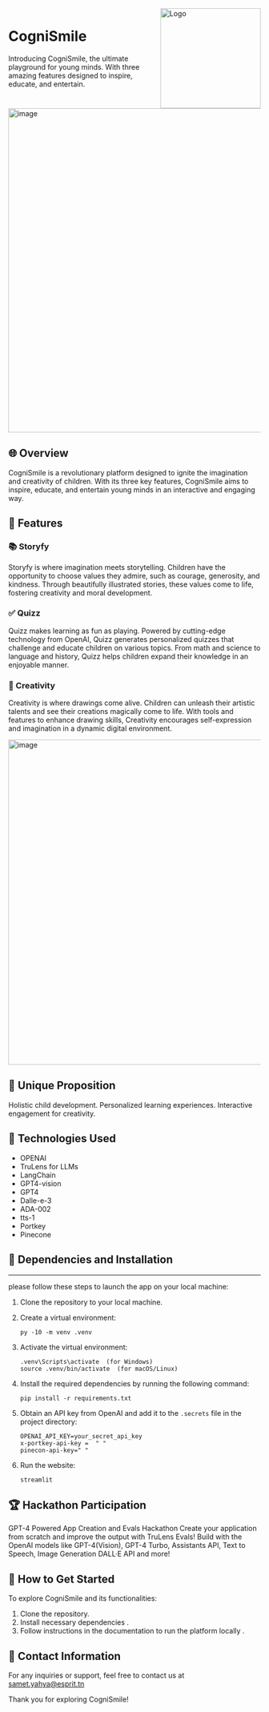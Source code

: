 
<img src="https://i.ibb.co/k3ZRBPq/pic.png" alt="Logo" width="200" align="right">

# CogniSmile
Introducing CogniSmile, the ultimate playground for young minds. With three amazing features designed to inspire, educate, and entertain.
<img width="648" alt="image" src="https://i.ibb.co/ZYCsm4B/cognismile.png">


## 🌐 Overview

CogniSmile is a revolutionary platform designed to ignite the imagination and creativity of children.
With its three key features, CogniSmile aims to inspire, educate, and entertain young minds in an interactive and engaging way.

## 🚀 Features
### 📚 Storyfy
Storyfy is where imagination meets storytelling. Children have the opportunity to choose values they admire, such as courage, generosity, and kindness.
Through beautifully illustrated stories, these values come to life, fostering creativity and moral development.
### ✅ Quizz
Quizz makes learning as fun as playing. Powered by cutting-edge technology from OpenAI, Quizz generates personalized quizzes that challenge and educate children on various topics.
From math and science to language and history, Quizz helps children expand their knowledge in an enjoyable manner.
### 🎨 Creativity
Creativity is where drawings come alive. Children can unleash their artistic talents and see their creations magically come to life.
With tools and features to enhance drawing skills, Creativity encourages self-expression and imagination in a dynamic digital environment.  

<img width="650" alt="image" src="https://i.ibb.co/QNBG4pJ/bat4.png">


## 🌟 Unique Proposition
Holistic child development.
Personalized learning experiences.
Interactive engagement for creativity.

## 🔧 Technologies Used

- OPENAI 
- TruLens for LLMs
- LangChain
- GPT4-vision
- GPT4
- Dalle-e-3
- ADA-002
- tts-1
- Portkey
- Pinecone
## 🔧 Dependencies and Installation
----------------------------
 please follow these steps to launch the app on your local machine:
1. Clone the repository to your local machine.
2. Create a virtual environment:

    ```
    py -10 -m venv .venv
    ```

3. Activate the virtual environment:

    ```
    .venv\Scripts\activate  (for Windows)
    source .venv/bin/activate  (for macOS/Linux)
    ```

4. Install the required dependencies by running the following command:

    ```
    pip install -r requirements.txt
    ```

5. Obtain an API key from OpenAI  and add it to the `.secrets` file in the project directory:

    ```plaintext
    OPENAI_API_KEY=your_secret_api_key
    x-portkey-api-key =  " "
    pinecon-api-key=" "
    ```

6. Run the website:

    ```
    streamlit 
    ```
## 🏆 Hackathon Participation
GPT-4 Powered App Creation and Evals Hackathon
Create your application from scratch and improve the output with TruLens Evals! Build with the OpenAI models like GPT-4(Vision), GPT-4 Turbo, Assistants API, Text to Speech, Image Generation DALL·E API and more!

## 🚀 How to Get Started

To explore CogniSmile and its functionalities:
1. Clone the repository.
2. Install necessary dependencies .
3. Follow instructions in the documentation to run the platform locally  .

## 📧 Contact Information

For any inquiries or support, feel free to contact us at samet.yahya@esprit.tn

Thank you for exploring  CogniSmile!
